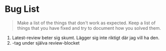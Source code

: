 # Bug List

> Make a list of the things that don't work as expected. Keep a list of things that you have fixed and try to document how you solved them.
1. Latest-review beter sig skumt. Lägger sig inte riktigt där jag vill ha den.
2. <a>-tag under själva review-blocket
